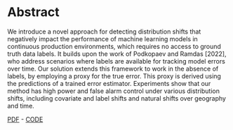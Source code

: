 # Abstract

We introduce a novel approach for detecting distribution shifts that negatively impact the performance of machine learning models in continuous production environments, which requires no access to ground truth data labels. It builds upon the work of Podkopaev and Ramdas [2022], who address scenarios where labels are available for tracking model errors over time. Our solution extends this framework to work in the absence of labels, by employing a proxy for the true error. This proxy is derived using the predictions of a trained error estimator. Experiments show that our method has high power and false alarm control under various distribution shifts, including covariate and label shifts and natural shifts over geography and time.

[PDF](https://openreview.net/pdf?id=jps9KkuSD3) - [CODE](https://github.com/salimamoukou/acv00)

